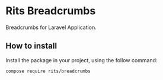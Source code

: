 # Rits Breadcrumbs

Breadcrumbs for Laravel Application.

## How to install
Install the package in your project, using the follow command:
```
compose require rits/breadcrumbs
```